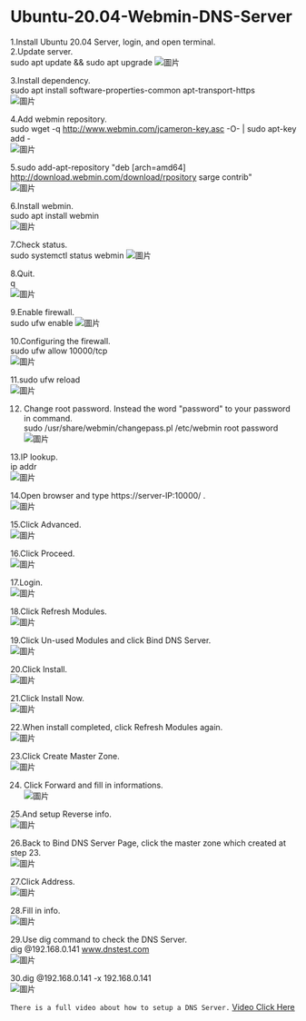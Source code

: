 # Ubuntu-20.04-Webmin-DNS-Server
1.Install Ubuntu 20.04 Server, login, and open terminal.  
2.Update server.  
sudo apt update && sudo apt upgrade
![圖片](https://user-images.githubusercontent.com/58076095/174140002-b483b47c-9fe0-4a58-8364-dca9153f64ef.png)
  
3.Install dependency.  
sudo apt install software-properties-common apt-transport-https  
![圖片](https://user-images.githubusercontent.com/58076095/174140148-e41846c1-c0ff-40e8-8a65-1b365878be27.png)
  
4.Add webmin repository.  
sudo wget -q http://www.webmin.com/jcameron-key.asc -O- | sudo apt-key add -  
![圖片](https://user-images.githubusercontent.com/58076095/174140268-447e2115-16a9-47ff-b63a-57693dbfb440.png)
  
5.sudo add-apt-repository "deb [arch=amd64] http://download.webmin.com/download/rpository sarge contrib"  
![圖片](https://user-images.githubusercontent.com/58076095/174140370-ebd68908-a641-4886-867c-36bc11fa99c8.png)
  
6.Install webmin.  
sudo apt install webmin  
![圖片](https://user-images.githubusercontent.com/58076095/174140448-6383ad49-f211-474a-9084-6ab30cbcd10d.png)
  
7.Check status.  
sudo systemctl status webmin
![圖片](https://user-images.githubusercontent.com/58076095/174140542-236b1c74-3aee-44bc-a60e-31f3e9f157e0.png)
  
8.Quit.  
q  
![圖片](https://user-images.githubusercontent.com/58076095/174140603-36c35c57-62e7-4334-8e60-cca35e5f2044.png)
  
9.Enable firewall.  
sudo ufw enable
![圖片](https://user-images.githubusercontent.com/58076095/174140654-550c7913-2c55-4191-92e4-aff878358a34.png)
  
10.Configuring the firewall.  
sudo ufw allow 10000/tcp  
![圖片](https://user-images.githubusercontent.com/58076095/174140733-0537c991-12dd-4d98-be58-6df60f5e7beb.png)
  
11.sudo ufw reload  
![圖片](https://user-images.githubusercontent.com/58076095/174140786-05821f35-8560-4ea8-a72c-f2df958904d3.png)
  
12. Change root password. Instead the word "password" to your password in command.  
sudo /usr/share/webmin/changepass.pl /etc/webmin root password  
![圖片](https://user-images.githubusercontent.com/58076095/174140889-04810b8f-19bc-4209-bfb7-d295822a0894.png)
  
13.IP lookup.  
ip addr  
![圖片](https://user-images.githubusercontent.com/58076095/174141003-7eeb3bf2-bf26-4552-b20a-9aca58e2f5ae.png)
  
14.Open browser and type https://server-IP:10000/ .  
![圖片](https://user-images.githubusercontent.com/58076095/174141087-103330a5-68d5-4847-8f01-7ac339ba43a1.png)
  
15.Click Advanced.  
![圖片](https://user-images.githubusercontent.com/58076095/174141624-55dbe6cc-7307-4198-8322-ff213d065531.png)
  
16.Click Proceed.  
![圖片](https://user-images.githubusercontent.com/58076095/174141733-e8de6ad7-0e3c-43c9-9b2e-867a05e93c3b.png)
  
17.Login.  
![圖片](https://user-images.githubusercontent.com/58076095/174141871-d5b3a1d9-6f3c-4e28-a125-25fe29121ca4.png)
  
18.Click Refresh Modules.  
![圖片](https://user-images.githubusercontent.com/58076095/174142028-68815ede-53d5-45ad-a223-f0f3bb114714.png)
  
19.Click Un-used Modules and click Bind DNS Server.  
![圖片](https://user-images.githubusercontent.com/58076095/174142320-bed6d22f-8a9a-4037-bcb5-2d9b857cd324.png)
  
20.Click Install.  
![圖片](https://user-images.githubusercontent.com/58076095/174142390-5eafe2f9-1e4f-411a-b8d0-2d32a912ae52.png)
  
21.Click Install Now.  
![圖片](https://user-images.githubusercontent.com/58076095/174142450-acf55a2b-795b-4d2e-8f58-6c024f01a3c5.png)
  
22.When install completed, click Refresh Modules again.  
![圖片](https://user-images.githubusercontent.com/58076095/174142638-d7bb4e35-fe67-4cba-8d8a-dfa2207f04b4.png)
  
23.Click Create Master Zone.  
![圖片](https://user-images.githubusercontent.com/58076095/174142741-eae49668-2626-49c1-bb73-50c27ca49142.png)
  
24. Click Forward and fill in informations.  
![圖片](https://user-images.githubusercontent.com/58076095/174142866-f60673c6-e7c9-4b1b-bab8-2c692361d987.png)
  
25.And setup Reverse info.  
![圖片](https://user-images.githubusercontent.com/58076095/174143034-11c4396d-ecdc-4dcf-a132-30dfe1198c95.png)
  
26.Back to Bind DNS Server Page, click the master zone which created at step 23.  
![圖片](https://user-images.githubusercontent.com/58076095/174143408-4c21257b-caae-4662-8bc2-17b8e299a9e9.png)
  
27.Click Address.  
![圖片](https://user-images.githubusercontent.com/58076095/174143508-31c78fe8-893f-4a29-a3bf-26b4f347e149.png)
  
28.Fill in info.  
![圖片](https://user-images.githubusercontent.com/58076095/174143611-27e30f10-84c0-4467-923c-3f883e1806c0.png)
  
 29.Use dig command to check the DNS Server.  
 dig @192.168.0.141 www.dnstest.com  
 ![圖片](https://user-images.githubusercontent.com/58076095/174143831-5cf6a0f3-1af0-401b-9975-76e4fc87e8da.png)
  
30.dig @192.168.0.141 -x 192.168.0.141  
![圖片](https://user-images.githubusercontent.com/58076095/174143920-b80fb0f2-5054-4ef1-8f61-5cca78760a70.png)
   
   
`There is a full video about how to setup a DNS Server.` [Video Click Here](https://youtu.be/I65togV7AjM "link")
